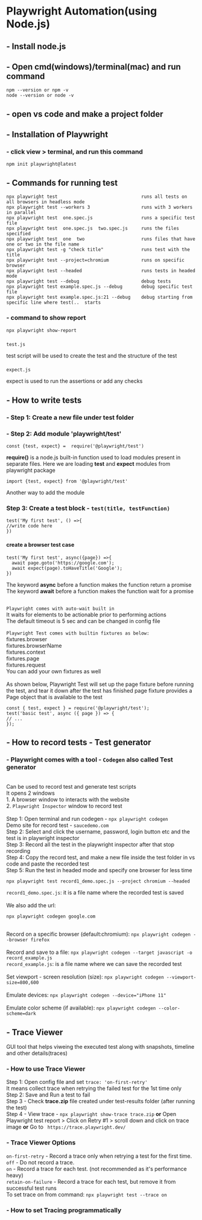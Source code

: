# Playwright Automation(using Node.js)

## - Install node.js
## - Open cmd(windows)/terminal(mac) and run command 
    npm --version or npm -v 
    node --version or node -v
## - open vs code and make a project folder
## - Installation of Playwright
### - click view > terminal, and run this command 
    npm init playwright@latest
## - Commands for running test
    npx playwright test                               runs all tests on all browsers in headless mode
    npx playwright test --workers 3                   runs with 3 workers in parallel
    npx playwright test  one.spec.js                  runs a specific test file
    npx playwright test  one.spec.js  two.spec.js     runs the files specified
    npx playwright test  one  two                     runs files that have one or two in the file name
    npx playwright test -g "check title"              runs test with the title
    npx playwright test --project=chromium            runs on specific browser
    npx playwright test --headed                      runs tests in headed mode
    npx playwright test --debug                       debug tests
    npx playwright test example.spec.js --debug       debug specific test file
    npx playwright test example.spec.js:21 --debug    debug starting from specific line where test(..  starts
### - command to show report
    npx playwright show-report
###
    test.js 
test script will be used to create the test and the structure of the test
###
    expect.js
expect is used to run the assertions or add any checks

## - How to write tests
### - Step 1: Create a new file under test folder
### - Step 2: Add module 'playwright/test'
    const {test, expect} =  require('@playwright/test')
<b>require()</b> is a node.js built-in function used to load modules present in separate files. Here we are loading <b>test</b> and <b>expect</b> modules from playwright package
    
    import {test, expect} from '@playwright/test'
Another way to add the module
### Step 3: Create a test block - `test(title, testFunction)`
    test('My first test', () =>{
    //write code here
    })
#### create a browser test case
    test('My first test', async({page}) =>{
      await page.goto('https://google.com');
      await expect(page).toHaveTitle('Google');
    })

The keyword <b>async</b> before a function makes the function return a promise
<br>The keyword <b>await</b> before a function makes the function wait for a promise

<br>`Playwright comes with auto-wait built in`
<br>It waits for elements to be actionable prior to performing actions
<br>The default timeout is 5 sec and can be changed in config file
<br>
<br>`Playwright Test comes with builtin fixtures as below:`
<br>fixtures.browser
<br>fixtures.browserName
<br>fixtures.context
<br>fixtures.page
<br>fixtures.request
<br>You can add your own fixtures as well
<br>
<br>As shown below, Playwright Test will set up the page fixture before running the test, and tear it down after the test has finished
page fixture provides a Page object that is available to the test

    const { test, expect } = require('@playwright/test');
    test('basic test', async ({ page }) => {
    // ...
    });

## - How to record tests - Test generator
### - Playwright comes with a tool - `Codegen` also called Test generator
<br> Can be used to record test and generate test scripts
<br> It opens 2 windows
<br> 1. A browser window to interacts with the website
<br> 2. `Playwright Inspector` window to record test
<br>
<br> Step 1: Open terminal and run codegen - `npx playwright codegen`
<br> Demo site for record test - `saucedemo.com`
<br> Step 2: Select and click the username, password, login button etc and the test is in playwright inspector
<br> Step 3: Record all the test in the playwright inspector after that stop recording
<br> Step 4: Copy the record test, and make a new file inside the test folder in vs code and paste the recorded test
<br> Step 5: Run the test in headed mode and specify one browser for less time
    
    npx playwright test record1_demo.spec.js --project chromium --headed
`record1_demo.spec.js`: it is a file name where the recorded test is saved<br>
<br> We also add the url:

    npx playwright codegen google.com
<br> Record on a specific browser (default:chromium): `npx playwright codegen --browser firefox`<br>
<br> Record and save to a file:  `npx playwright codegen --target javascript -o record_example.js`
<br> `record_example.js`: is a file name where we can save the recorded test<br>
<br> Set viewport - screen resolution (size):  `npx playwright codegen --viewport-size=800,600`<br> 
<br> Emulate devices:  `npx playwright codegen --device="iPhone 11"`<br> 
<br> Emulate color scheme (if available): `npx playwright codegen --color-scheme=dark`<br> 
## - Trace Viewer
GUI tool that helps viweing the executed test along with snapshots, timeline and other details(traces)
### - How to use Trace Viewer
Step 1: Open config file and set `trace: 'on-first-retry'`
<br> It means collect trace when retrying the failed test for the 1st time only
<br> Step 2: Save and Run a test to fail
<br> Step 3 - Check <b>trace.zip</b> file created under test-results folder (after running the test)
<br> Step 4 - View trace - `npx playwright show-trace trace.zip` <b>or</b> Open Playwright test report > Click on Retry #1 > scroll down and click on trace image <b>or</b> Go to ` https://trace.playwright.dev/`
### - Trace Viewer Options
`on-first-retry`  - Record a trace only when retrying a test for the first time.
<br>`off` - Do not record a trace.
<br>`on` - Record a trace for each test. (not recommended as it's performance heavy)
<br>`retain-on-failure` - Record a trace for each test, but remove it from successful test runs
<br> To set trace on from command: `npx playwright test --trace on`

### - How to set Tracing programmatically
